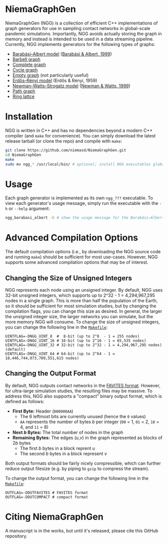 # NiemaGraphGen
NiemaGraphGen (NGG) is a collection of efficient C++ implementations of graph generators for use in sampling contact networks in global-scale pandemic simulations. Importantly, NGG avoids actually storing the graph in memory and instead is intended to be used in a data streaming pipeline. Currently, NGG implements generators for the following types of graphs:

* [Barabási–Albert model](https://en.wikipedia.org/wiki/Barab%C3%A1si%E2%80%93Albert_model) ([Barabási & Albert, 1999](https://doi.org/10.1126/science.286.5439.509))
* [Barbell graph](https://en.wikipedia.org/wiki/Barbell_graph)
* [Complete graph](https://en.wikipedia.org/wiki/Complete_graph)
* [Cycle graph](https://en.wikipedia.org/wiki/Cycle_graph)
* [Empty graph](https://en.wikipedia.org/wiki/Null_graph#Edgeless_graph) (not particularly useful)
* [Erdős–Rényi model](https://en.wikipedia.org/wiki/Erd%C5%91s%E2%80%93R%C3%A9nyi_model) (Erdős & Rényi, 1959)
* [Newman–Watts–Strogatz model](https://doi.org/10.1016/S0375-9601(99)00757-4) ([Newman & Watts, 1999](https://doi.org/10.1016/S0375-9601(99)00757-4))
* [Path graph](https://en.wikipedia.org/wiki/Path_graph)
* [Ring lattce](https://runestone.academy/runestone/books/published/complex/SmallWorldGraphs/RingLattice.html)

# Installation
NGG is written in C++ and has no dependencies beyond a modern C++ compiler (and `make` for convenience). You can simply download the latest release tarball (or clone the repo) and compile with `make`:

```bash
git clone https://github.com/niemasd/NiemaGraphGen.git
cd NiemaGraphGen
make
sudo mv ngg_* /usr/local/bin/ # optional; install NGG executables globally
```

# Usage
Each graph generator is implemented as its own `ngg_???` executable. To view each generator's usage message, simply run the executable with the `-h` or `--help` argument:

```bash
ngg_barabasi_albert -h # show the usage message for the Barabási–Albert generator
```

# Advanced Compilation Options
The default compilation options (i.e., by downloading the NGG source code and running `make`) should be sufficient for most use-cases. However, NGG supports some advanced compilation options that may be of interest.

## Changing the Size of Unsigned Integers
NGG represents each node using an unsigned integer. By default, NGG uses 32-bit unsigned integers, which supports up to 2^32 - 1 = 4,294,967,295 nodes in a single graph. This is more than half the population of the Earth, so it should be sufficient for most simulation studies, but by changing the compilation flags, you can change this size as desired. In general, the larger the unsigned integer size, the larger networks you can simulate, but the more memory NGG will consume. To change the size of unsigned integers, you can change the following line in the [`Makefile`](Makefile):

```make
UINTFLAG=-DNGG_UINT_8  #  8-bit (up to 2^8  - 1 = 255 nodes)
UINTFLAG=-DNGG_UINT_16 # 16-bit (up to 2^16 - 1 = 65,535 nodes)
UINTFLAG=-DNGG_UINT_32 # 32-bit (up to 2^32 - 1 = 4,294,967,295 nodes) (default)
UINTFLAG=-DNGG_UINT_64 # 64-bit (up to 2^64 - 1 = 18,446,744,073,709,551,615 nodes)
```

## Changing the Output Format
By default, NGG outputs contact networks in the [FAVITES format](https://github.com/niemasd/FAVITES/wiki/File-Formats#contact-network-file-format). However, for ultra-large simulation studies, the resulting files may be massive. To address this, NGG also supports a "compact" binary output format, which is defined as follows:

* **First Byte:** Header (`000000AA`)
  * The 6 leftmost bits are currently unused (hence the `0` values)
  * `AA` represents the number of bytes *b* per integer (`00` = 1, `01` = 2, `10` = 4, and `11` = 8)
* **Next *b* Bytes:** The total number of nodes in the graph
* **Remaining Bytes:** The edges (*u*,*v*) in the graph represented as blocks of 2*b* bytes
  * The first *b* bytes in a block reprent *u*
  * The second *b* bytes in a block represent *v*

Both output formats should be fairly nicely compressible, which can further reduce output filesize (e.g. by piping to `gzip` to compress the stream).

To change the output format, you can change the following line in the [`Makefile`](Makefile):

```make
OUTFLAG=-DOUTFAVITES # FAVITES format
OUTFLAG=-DOUTCOMPACT # compact format
```

# Citing NiemaGraphGen
A manuscript is in the works, but until it's released, please cite this GitHub repository.
